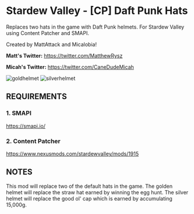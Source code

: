 # Stardew Valley - [CP] Daft Punk Hats
Replaces two hats in the game with Daft Punk helmets. For Stardew Valley using Content Patcher and SMAPI.

Created by MattAttack and Micalobia!

**Matt's Twitter:** https://twitter.com/MatthewRysz

**Micah's Twitter:** https://twitter.com/CaneDudeMicah

![goldhelmet](https://pbs.twimg.com/media/Dw3Aq0QXgAEPG7R.jpg) ![silverhelmet](https://pbs.twimg.com/media/Dw3A2tTXgAAFrTc.jpg)

## REQUIREMENTS

### 1. SMAPI
https://smapi.io/

### 2. Content Patcher
https://www.nexusmods.com/stardewvalley/mods/1915

## NOTES

This mod will replace two of the default hats in the game. The golden helmet will replace the straw hat earned by winning the egg hunt. The silver helmet will replace the good ol' cap which is earned by accumulating 15,000g.
